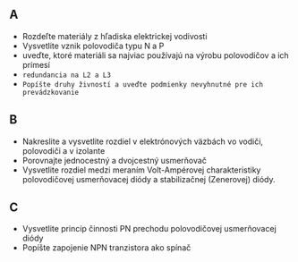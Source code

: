 ## A
- Rozdeľte materiály z hľadiska elektrickej vodivosti
- Vysvetlite vznik polovodiča typu N a P
- uveďte, ktoré materiáli sa najviac používajú na výrobu polovodičov a ich prímesí
- `redundancia na L2 a L3`
- `Popíšte druhy živností a uveďte podmienky nevyhnutné pre ich prevádzkovanie`
## B
- Nakreslite a vysvetlite rozdiel v elektrónových väzbách vo vodiči, polovodiči a v izolante
- Porovnajte jednocestný a dvojcestný usmerňovač
- Vysvetlite rozdiel medzi meraním Volt-Ampérovej charakteristiky polovodičovej usmerňovacej diódy a stabilizačnej (Zenerovej) diódy.
## C
- Vysvetlite princíp činnosti PN prechodu polovodičovej usmerňovacej diódy
- Popíšte zapojenie NPN tranzistora ako spínač